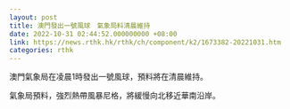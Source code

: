 ```yaml
---
layout: post
title: 澳門發出一號風球　氣象局料清晨維持
date: 2022-10-31 02:44:52.000000000 +08:00
link: https://news.rthk.hk/rthk/ch/component/k2/1673382-20221031.htm
categories: rthk
---
```


澳門氣象局在凌晨1時發出一號風球，預料將在清晨維持。

氣象局預料，強烈熱帶風暴尼格，將緩慢向北移近華南沿岸。
